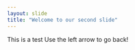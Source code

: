 ```yaml
---
layout: slide
title: "Welcome to our second slide"
---
```

This is a test
Use the left arrow to go back!
